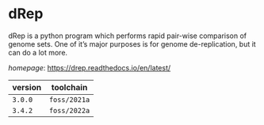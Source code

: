 # dRep

dRep is a python program which performs rapid pair-wise comparison of genome sets. One of it’s major purposes is for genome de-replication, but it can do a lot more.

*homepage*: <https://drep.readthedocs.io/en/latest/>

version | toolchain
--------|----------
``3.0.0`` | ``foss/2021a``
``3.4.2`` | ``foss/2022a``
